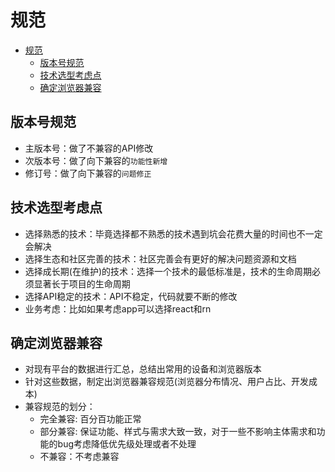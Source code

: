 # 规范

<!-- TOC -->

- [规范](#规范)
    - [版本号规范](#版本号规范)
    - [技术选型考虑点](#技术选型考虑点)
    - [确定浏览器兼容](#确定浏览器兼容)

<!-- /TOC -->

## 版本号规范

- 主版本号：做了不兼容的API修改
- 次版本号：做了向下兼容的`功能性新增`
- 修订号：做了向下兼容的`问题修正`

## 技术选型考虑点

- 选择熟悉的技术：毕竟选择都不熟悉的技术遇到坑会花费大量的时间也不一定会解决
- 选择生态和社区完善的技术：社区完善会有更好的解决问题资源和文档
- 选择成长期(在维护)的技术：选择一个技术的最低标准是，技术的生命周期必须显著长于项目的生命周期
- 选择API稳定的技术：API不稳定，代码就要不断的修改
- 业务考虑：比如如果考虑app可以选择react和rn

## 确定浏览器兼容

- 对现有平台的数据进行汇总，总结出常用的设备和浏览器版本
- 针对这些数据，制定出浏览器兼容规范(浏览器分布情况、用户占比、开发成本)
- 兼容规范的划分：
    - 完全兼容: 百分百功能正常
    - 部分兼容: 保证功能、样式与需求大致一致，对于一些不影响主体需求和功能的bug考虑降低优先级处理或者不处理
    - 不兼容：不考虑兼容
